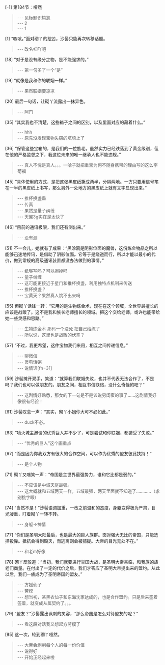 
[-1] 第184节：哑然
>--- 见标题识尴尬<br>
>--- 2<br>
>--- 1<br>

[1] “咳咳。”面对砌丫的挖苦，沙髻只能再次转移话题。
>--- 改名杠吖吧<br>

[18] “对于是没有缘分之物，是不能强求的。”
>--- 第一句多了一个“是”<br>

[19] “就像是我和你的联姻一样。”
>--- 果然联姻要凉凉<br>

[20] 最后一句话，让砌丫流露出一抹异色。
>--- 阿门<br>

[35] “其实我也不清楚，这些箱子之间的区别，以及里面对应的藏着什么。”
>--- hhh<br>
>--- 原先没发现宝物失窃的坑填上了<br>

[36] “保管这些宝箱的，是我们的一位族老。虽然实力已经跌落到了黄金级别，但在他的严格监督之下，我这位未来的唯一继承人也不能违规。”
>--- 真人不愧是真人。。。一哈子就把重宝为何不随身携带的理由写的这么李菊福<br>

[45] “具体使用的方式，是把这张黑皮纸撕成两半，分隔两地。一方只要用信号笔在一半的黑皮纸上书写，那么另外一处地方的黑皮纸上就有文字显现出来。”
>--- 推杯换盏蛊<br>
>--- 传真<br>
>--- 果然是量子纠缠<br>
>--- 天翼3g实在是太快了<br>

[46] “目前的通讯极限，我们还有测出来。”
>--- 没有测<br>

[51] 不一会儿，她就有了成果：“黑涂鸦是阴影位面的魔兽，这份炼金物品之所以能够迅速地传讯，是借助了阴影位面。它等于是绕道而行，所以才能以最小的代价，做到常规的高级通讯装置都没办法做到的事情。”
>--- 纸够写吗？可以擦掉吗<br>
>--- 量子纠缠<br>
>--- 这可能更接近于星门和推杯换盏，利用独特点机制来传送<br>
>--- 推杯换盏？<br>
>--- 宝黄天？果然真人跳不出来吗<br>

[55] 但砌丫话锋一转：“它用的是生物炼金术，现在在这个领域，全世界最擅长的应该是战贩了。这不是我和族长老师擅长的领域。把这个交给老师，或许也能带给她一些灵感和思路。”
>--- 生物炼金术
那码一个没死
把自己给练了<br>
>--- 所以说，这里也是战贩的伏笔？<br>

[57] “不过，我更希望，这件宝物我们来用，相互之间传递信息。”
>--- 聊微信<br>
>--- 煲电话粥<br>
>--- 说情话[fn=31]<br>

[59] 沙髻摊开双手，笑道：“就算我们联姻失败，也并不代表无法合作了，不是吗？我们也可以做朋友的。朋友之间，相互书信联络，没什么奇怪的吧？”
>--- 这剧情好熟悉，那女的下一句是不是该说男闺蜜的事了……这剧情我好像很有经验！<br>

[61] 沙髻叹息一声：“其实，砌丫小姐你大可不必如此。”
>--- duck不必。<br>

[63] “喷火城主邀请的优秀巨人并不少了，可是尝试和你联姻，都遭受了失败。”
>--- “优秀的巨人”这个画重点<br>

[67] “而是因为你我双方有很大的合作空间，可以作为优秀的盟友彼此扶持！”
>--- 是个人物<br>

[71] 砌丫又嗤笑一声：“帝国是主世界最强势力，谁和它比都是弱的。”
>--- 不应该是中域天庭最强。<br>
>--- 这大概就和五域两天一样，五域最强，两天里面就不知道了…………（求别挑字眼）<br>

[74] “当然不是！”沙髻语调加重，一改之前温和的态度，身躯变得极为严肃，目光凝重，盯着砌丫一转不转。
>--- 身躯->神情<br>

[77] “你们是圣明大陆最后，也是最大的巨人族群。面对强大无比的帝国，只能选择投靠。抵抗会得到毁灭，而逃离则会被捕捉。大帝的目光无处不在。”
>--- 和老m好像<br>

[78] 砌丫反驳道：“当初，我们就要进行举国大战，是圣明大帝亲临，和我族的族老们商量。在付出了一定的代价之后，我们才答应了圣明大帝提出来的盟约。从此以后，我们一族成为了圣明帝国的盟友。”
>--- 方媛仙子<br>
>--- 劳模<br>
>--- 想当初，某黑衣仙子和东海沈家达成的，也是合作盟约。只是后来签着签着，就变成从属契约了。。。<br>

[79] “盟友？”沙髻露出讽刺的笑容，“那么帝国是怎么对待盟友的呢？”
>--- 看这段对话我又想起方劳模了<br>

[85] 这一次，轮到砌丫哑然。
>--- 大帝会剥削每个人的每一份价值<br>
>--- 说得好<br>
>--- 开始正经起来啦<br>
